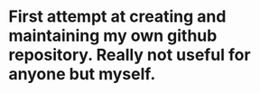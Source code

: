 # First attempt at creating and maintaining my own github repository. Really not useful for anyone but myself.
